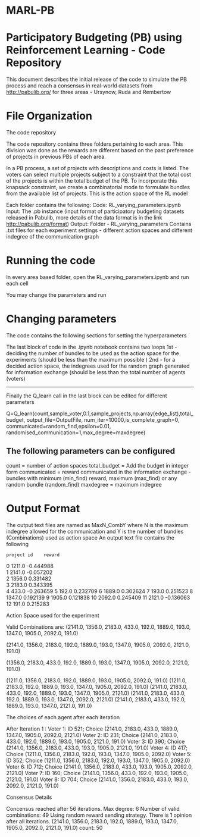 # MARL-PB


Participatory Budgeting (PB) using Reinforcement Learning - Code Repository
=================================================================

This document describes the initial release of the code to simulate
the PB process and reach a consensus in real-world datasets from 
http://pabulib.org/ for three areas - Ursynow, Ruda and Rembertow



File Organization
=================================================================


The code repository 



The code repository contains three folders pertaining to each area.
This division was done as the rewards are different based on the past preference of projects in previous PBs of each area.


In a PB process, a set of projects with descriptions and costs is listed. 
The voters can select multiple projects subject to a constraint that the total cost 
of the projects is within the total budget of the PB. To incorporate this knapsack constraint,
 we create a combinatorial mode to formulate bundles from the available list of projects.
This is the action space of the RL model


Each folder contains the following:
Code: RL_varying_parameters.ipynb
Input: The .pb instance (input format of participatory budgeting datasets released
 in Pabulib, more details of the data format is in the link http://pabulib.org/format)
Output: Folder - RL_varying_parameters
Contains  .txt files for each experiment settings - 
different action spaces and different indegree of the communication graph



Running the code
=================================================================

In every area based folder, open the RL_varying_parameters.ipynb and run each cell

You may change the parameters and run



Changing parameters
=================================================================
The code contains the following sections for setting the hyperparameters

The last block of code in the .ipynb notebook contains two loops
1st - deciding the number of bundles to be used as the action space for the experiments 
(should be less than the maximum possible )
2nd - for a decided action space, the indegrees used for the random graph generated for
 information exchange (should be less than the total number of agents (voters)
 
 ------------------------------------------------------------------------------------

Finally the Q_learn call in the last block can be edited for different parameters

Q=Q_learn(count,sample_voter,0.1,sample_projects,np.array(edge_list),total_budget,
 output_file=OutputFile, num_iter=10000,is_complete_graph=0, communicated=random_find,epsilon=0.01,
  randomised_communication=1,max_degree=maxdegree)

The following parameters can be configured
------------------------------------------------------------------------------------

count = number of action spaces
total_budget = Add the budget in integer form
communicated = reward communicated in the information exchange - bundles with minimum (min_find) reward, maximum (max_find) or any random bundle (random_find)
maxdegree =  maximum indegree



Output Format
=================================================================

The output text files are named as MaxN_CombY where N is the maximum indegree 
allowed for the communication and Y is the number of bundles (Combinations) used as action space
An output text file contains the following 

    project id    reward
0       1211.0 -0.444988<br>
1       2141.0 -0.057202<br>
2       1356.0  0.331482<br>
3       2183.0  0.343395<br>
4        433.0 -0.263659
5        192.0  0.232709
6       1889.0  0.302624
7        193.0  0.251523
8       1347.0  0.192139
9       1905.0  0.121838
10      2092.0  0.245409
11      2121.0 -0.136063
12       191.0  0.215283

Action Space used for the experiment

Valid Combinations are:
(2141.0, 1356.0, 2183.0, 433.0, 192.0, 1889.0, 193.0, 1347.0, 1905.0, 2092.0, 191.0)

(2141.0, 1356.0, 2183.0, 192.0, 1889.0, 193.0, 1347.0, 1905.0, 2092.0, 2121.0, 191.0)

(1356.0, 2183.0, 433.0, 192.0, 1889.0, 193.0, 1347.0, 1905.0, 2092.0, 2121.0, 191.0)

(1211.0, 1356.0, 2183.0, 192.0, 1889.0, 193.0, 1905.0, 2092.0, 191.0)
(1211.0, 2183.0, 192.0, 1889.0, 193.0, 1347.0, 1905.0, 2092.0, 191.0)
(2141.0, 2183.0, 433.0, 192.0, 1889.0, 193.0, 1347.0, 1905.0, 2121.0)
(2141.0, 2183.0, 433.0, 192.0, 1889.0, 193.0, 1347.0, 2092.0, 2121.0)
(2141.0, 2183.0, 433.0, 192.0, 1889.0, 193.0, 1347.0, 2121.0, 191.0)

The choices of each agent after each iteration

After Iteration 1 :
Voter 1: ID 521; Choice (2141.0, 2183.0, 433.0, 1889.0, 1347.0, 1905.0, 2092.0, 2121.0) 
Voter 2: ID 231; Choice (2141.0, 2183.0, 433.0, 192.0, 1889.0, 193.0, 1905.0, 2121.0, 191.0) 
Voter 3: ID 390; Choice (2141.0, 1356.0, 2183.0, 433.0, 193.0, 1905.0, 2121.0, 191.0) 
Voter 4: ID 417; Choice (1211.0, 1356.0, 2183.0, 192.0, 193.0, 1347.0, 1905.0, 2092.0) 
Voter 5: ID 352; Choice (1211.0, 1356.0, 2183.0, 192.0, 193.0, 1347.0, 1905.0, 2092.0) 
Voter 6: ID 712; Choice (2141.0, 1356.0, 2183.0, 433.0, 193.0, 1905.0, 2092.0, 2121.0) 
Voter 7: ID 160; Choice (2141.0, 1356.0, 433.0, 192.0, 193.0, 1905.0, 2121.0, 191.0) 
Voter 8: ID 704; Choice (2141.0, 1356.0, 2183.0, 433.0, 193.0, 2092.0, 2121.0, 191.0) 

Consensus Details

Concensus reached after 56 iterations.
Max degree: 6 Number of valid combinations: 49 Using random reward sending strategy.
There is 1 opinion after all iterations.
(2141.0, 1356.0, 2183.0, 192.0, 1889.0, 193.0, 1347.0, 1905.0, 2092.0, 2121.0, 191.0) count: 50









































